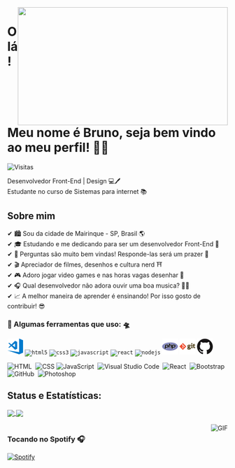 <img align="right" width="480" height="270" src="https://media.giphy.com/media/f3iwJFOVOwuy7K6FFw/giphy.gif">

# Olá! Meu nome é Bruno, seja bem vindo ao meu perfil! 🖖🏼
<p><img src="https://visitor-badge.glitch.me/badge?page_id=gmbrunoo.gmbrunoo" alt="Visitas"></p>


Desenvolvedor Front-End | Design 💻🖊
<br />
Estudante no curso de Sistemas para internet 📚

## Sobre mim
✔ 🏙 Sou da cidade de Mairinque - SP, Brasil 🌎<br />
✔ 🎓 Estudando e me dedicando para ser um desenvolvedor Front-End 🌱<br />
✔ 💬 Perguntas são muito bem vindas! Responde-las será um prazer 📃<br />
✔ 🎬 Apreciador de filmes, desenhos e cultura nerd ⛩<br />
✔ 🎮 Adoro jogar video games e nas horas vagas desenhar 🎨<br />
✔ 🎧 Qual desenvolvedor não adora ouvir uma boa musica? 🤘🏼<br />
✔ 📈 A melhor maneira de aprender é ensinando! Por isso gosto de contribuir! 😎<br />


### 🚀 Algumas ferramentas que uso: 🛸

<code><img height="36" src="https://raw.githubusercontent.com/github/explore/80688e429a7d4ef2fca1e82350fe8e3517d3494d/topics/visual-studio-code/visual-studio-code.png"></code>
<code><img src="https://devicons.github.io/devicon/devicon.git/icons/html5/html5-original.svg" alt="html5" width="36" height="36"/></code>
<code><img src="https://devicons.github.io/devicon/devicon.git/icons/css3/css3-original.svg" alt="css3" width="36" height="36"/></code>
<code><img src="https://devicons.github.io/devicon/devicon.git/icons/javascript/javascript-original.svg" alt="javascript" width="36" height="36"/></code>
<code><img src="https://devicons.github.io/devicon/devicon.git/icons/react/react-original.svg" alt="react" width="36" height="36"/></code>
<code><img src="https://devicons.github.io/devicon/devicon.git/icons/nodejs/nodejs-original.svg" alt="nodejs" width="36" height="36"/></code>
<code><img height="36" src="https://raw.githubusercontent.com/github/explore/80688e429a7d4ef2fca1e82350fe8e3517d3494d/topics/php/php.png"></code>
<code><img height="36" src="https://raw.githubusercontent.com/github/explore/80688e429a7d4ef2fca1e82350fe8e3517d3494d/topics/git/git.png"></code>
<code><img height="36" src="https://raw.githubusercontent.com/github/explore/78df643247d429f6cc873026c0622819ad797942/topics/github/github.png"></code>


![HTML](https://img.shields.io/badge/-HTML-333333?style=flat&logo=HTML5)&nbsp;
![CSS](https://img.shields.io/badge/-CSS-333333?style=flat&logo=CSS3&logoColor=1572B6)
![JavaScript](https://img.shields.io/badge/-JavaScript-333333?style=flat&logo=javascript)&nbsp;
![Visual Studio Code](https://img.shields.io/badge/-Visual%20Studio%20Code-333333?style=flat&logo=visual-studio-code&logoColor=007ACC)&nbsp;
![React](https://img.shields.io/badge/-React-333333?style=flat&logo=react)&nbsp;
![Bootstrap](https://img.shields.io/badge/-Bootstrap-333333?style=flat&logo=bootstrap&logoColor=563D7C)\
![GitHub](https://img.shields.io/badge/-GitHub-333333?style=flat&logo=github)&nbsp;
![Photoshop](https://img.shields.io/badge/-Photoshop-333333?style=flat&logo=adobe-photoshop)&nbsp;
<!--![Node.js](https://img.shields.io/badge/-Node.js-333333?style=flat&logo=node.js)&nbsp;-->

## Status e Estatísticas:

<a href="https://github.com/anuraghazra/github-readme-stats">
  <img align="center" src="https://github-readme-stats.anuraghazra1.vercel.app/api?username=gmbrunoo&hide=issues&theme=synthwave&show_icons=true&hide_border=false&count_private=true&include_all_commits=true&line_height=24.5"  />
</a>
<a href="https://github.com/anuraghazra/github-readme-stats">
  <img align="center" src="https://github-readme-stats.anuraghazra1.vercel.app/api/top-langs/?username=gmbrunoo&layout=compact&theme=synthwave" />
</a>
<br />
<br />

<img align="right" alt="GIF" height="170px" src="https://i.pinimg.com/originals/27/6f/27/276f273d11f8b9dbc0a9c55bb38ea8c6.gif" />

### Tocando no Spotify 🎧

[![Spotify](https://novatorem.bgstatic.vercel.app/api/spotify)](https://open.spotify.com/user/22anglzy6xh42gm3572a6h42y)

